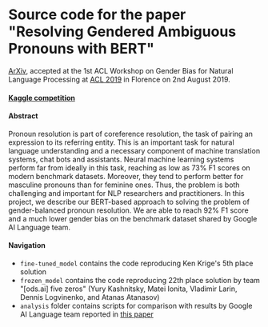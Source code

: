 # Source code for the paper "Resolving Gendered Ambiguous Pronouns with BERT" 

[ArXiv](https://arxiv.org/abs/1906.01161), accepted at the 1st ACL Workshop on Gender Bias for Natural Language Processing at [ACL 2019](http://www.acl2019.org/EN/index.xhtml) in Florence on 2nd August 2019.

#### [Kaggle competition](https://www.kaggle.com/c/gendered-pronoun-resolution)
#### Abstract 
Pronoun resolution is part of coreference resolution, the task of pairing an expression to its referring entity. This is an important task for natural language understanding and a necessary component of machine translation systems, chat bots and assistants. Neural machine learning systems perform far from ideally in this task, reaching as low as 73\% F1 scores on modern benchmark datasets. Moreover, they tend to perform better for masculine pronouns than for feminine ones. Thus, the problem is both challenging and important for NLP researchers and practitioners. In this project, we describe our BERT-based approach to solving the problem of gender-balanced pronoun resolution. We are able to reach 92\% F1 score and a much lower gender bias on the benchmark dataset shared by Google AI Language team.

#### Navigation
 - `fine-tuned_model` contains the code reproducing Ken Krige's 5th place solution  
 - `frozen_model` contains the code reproducing 22th place solution by team "[ods.ai] five zeros" (Yury Kashnitsky, Matei Ionita, Vladimir Larin, Dennis Logvinenko, and Atanas Atanasov)
 - `analysis` folder contains scripts for comparison with results by Google AI Language team reported in [this paper](https://arxiv.org/abs/1810.05201)
